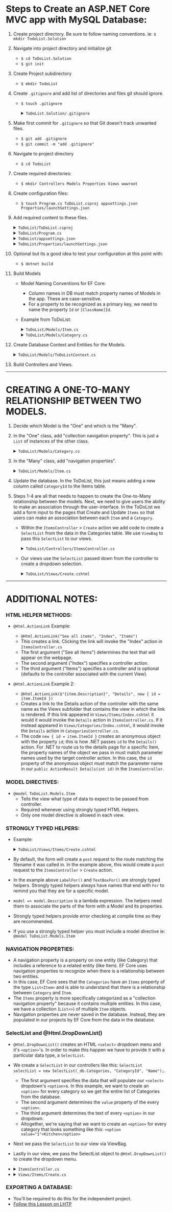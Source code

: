 # Steps to Create an ASP.NET Core MVC app with MySQL Database:
1. Create project directory. Be sure to follow naming conventions. ie: `$ mkdir TodoList.Solution`
2. Navigate into project directory and initialize git 
    - `$ cd ToDoList.Solution`
    - `$ git init`
3. Create Project subdirectory
    - `$ mkdir TodoList`
4. Create `.gitignore` and add list of directories and files git should ignore.
    - `$ touch .gitignore`
      <details><summary><code>ToDoList.Solution/.gitignore</code></summary> 

      ```
      bin
      obj
      appsettings.json
      ```
      </details>
5. Make first commit for `.gitignore` so that Git doesn't track unwanted files.
    - `$ git add .gitignore` 
    - `$ git commit -m "add .gitignore"` 
6. Navigate to project directory
    - `$ cd TodoList` 
7. Create required directories: 
    - `$ mkdir Controllers Models Properties Views wwwroot`
8. Create configuration files: 
    - `$ touch Program.cs ToDoList.csproj appsettings.json Properties/launchSettings.json`
9. Add required content to these files.

      <details><summary><code>ToDoList/ToDoList.csproj</code></summary> 

      ```c#
      <Project Sdk="Microsoft.NET.Sdk.Web">

        <PropertyGroup>
          <TargetFramework>net6.0</TargetFramework>
        </PropertyGroup>

        <ItemGroup>
          <PackageReference Include="Microsoft.EntityFrameworkCore" Version="6.0.0" />
          <PackageReference Include="Pomelo.EntityFrameworkCore.MySql" Version="6.0.0" />
        </ItemGroup>

      </Project>
      ```
      </details>
      
      <details><summary><code>ToDoList/Program.cs</code></summary> 

      ```c#
      using Microsoft.AspNetCore.Builder;
      using Microsoft.EntityFrameworkCore;
      using Microsoft.Extensions.DependencyInjection;
      using ToDoList.Models;
      // be sure to change the namespace to match your project
      namespace ToDoList
      {
        class Program
        {
          static void Main(string[] args)
          {
          
            WebApplicationBuilder builder = WebApplication.CreateBuilder(args);

            builder.Services.AddControllersWithViews();
            // be sure to update the line below for your project
            builder.Services.AddDbContext<ToDoListContext>(
                              dbContextOptions => dbContextOptions
                                .UseMySql(
                                  builder.Configuration     ["ConnectionStrings:DefaultConnection"],      ServerVersion.AutoDetect(builder.   Configuration    ["ConnectionStrings:DefaultConnection"]
                                )
                              )
                            );

            WebApplication app = builder.Build();

            app.UseDeveloperExceptionPage();
            app.UseHttpsRedirection();
            app.UseStaticFiles();

            app.UseRouting();

            app.MapControllerRoute(
                name: "default",
                pattern: "{controller=Home}/{action=Index}/{id?}");

            app.Run();
          }
        }
      }
      ```
      </details>

      <details><summary><code>ToDoList/appsettings.json</code></summary> 

      ```json
      {
        "ConnectionStrings": {
            "DefaultConnection": "Server=localhost;Port=3306;database=[YOUR-DATABASE-NAME];uid=root;pwd=[YOUR-MySQL-PASSWORD];"
          }
      }
      ```
      </details>

      <details><summary><code>ToDoList/Properties/launchSettings.json</code></summary> 

      ```json
      {
          "profiles": {
            "development": {
            "commandName": "Project",
            "dotnetRunMessages": true,
            "launchBrowser": true,
            "applicationUrl": "https://localhost:5001;http://localhost:5000",
            "environmentVariables": {
              "ASPNETCORE_ENVIRONMENT": "Development"
            }
          },
          "production": {
             "commandName": "Project",
             "dotnetRunMessages": true,
             "launchBrowser": true,
             "applicationUrl": "https://localhost:5001;http://localhost:5000",
             "environmentVariables": {
               "ASPNETCORE_ENVIRONMENT": "Production"
             }
           }
         }
      }
      ```
      </details>

10. Optional but its a good idea to test your configuration at this point with: 
    - `$ dotnet build`
11. Build Models
    -  Model Naming Conventions for EF Core:
        - Column names in DB must match property names of Models in the app. These are case-sensitive.
        - For a property to be recognized as a primary key, we need to name the property `Id` or `[ClassName]Id`.
    - Example from ToDoList:
      <details><summary><code>ToDoList/Models/Item.cs</code></summary> 

      ```c#
      namespace ToDoList.Models
      {
        public class Item
        {
          // Property names must match DB column names exactly.
          // Be sure to use either Id or [ClassNameId]
          public int ItemId { get; set; }
          public string Description { get; set; }
        }
      }
      ```
      </details>

        <details><summary><code>ToDoList/Models/Category.cs</code></summary> 

      ```c#
      namespace ToDoList.Models
      {
        public class Category
        {
          public int CategoryId { get; set; }
          public string Name { get; set; }
        }
      }
      ```
      </details>

12. Create Database Context and Entities for the Models.
    <details><summary><code>ToDoList/Models/ToDoListContext.cs</code></summary> 

    ```c#
    using Microsoft.EntityFrameworkCore;

    namespace ToDoList.Models
    {
      public class ToDoListContext : DbContext
      {
        public DbSet<Item> Items { get; set; }
        public DbSet<Category> Categories {get; set;}
        
        public ToDoListContext(DbContextOptions     options) : base(options) { }
      }
    }
    ```
    </details>

13. Build Controllers and Views.

<hr />

# CREATING A ONE-TO-MANY RELATIONSHIP BETWEEN TWO MODELS.
1. Decide which Model is the "One" and which is the "Many".
2. In the "One" class, add "collection navigation property". This is just a `List` of instances of the other class.
    <details><summary><code>ToDoList/Models/Category.cs</code></summary>

      ```c#
      using System.Collections.Generi   
      namespace ToDoList.Models
      {
        public class Category
        {
          public int CategoryId { get; set; }
          public string Name { get; set; }
          // The line below is new. This is the "collection navigation property"
          public List<Item> Items { get; set; }
        }
      }
      ```
    </details>

3. In the "Many" class, add "navigation properties". 

    <details><summary><code>ToDoList/Models/Item.cs</code></summary> 

      ```c#
      namespace ToDoList.Models
      {
        public class Item
        {
          public int ItemId { get; set; }
          public string Description { get; set; }
          // the next two lines are new. These are the "navigation properties" used to create the relationship
          public int CategoryId { get; set; }
          public Category Category { get; set; }
        }
      }
      ```
    </details>

4. Update the database. In the ToDoList, this just means adding a new column called `CategoryId` to the Items table.
5. Steps 1-4 are all that needs to happen to create the One-to-Many relationship between the models. Next, we need to give users the ability to make an association through the user-interface. In the ToDoList we add a form input to the pages that Create and Update `Items` so that users can make an association between each `Item` and a `Category`.
    - Within the `ItemsController` > `Create` action we add code to create a `SelectList` from the data in the Categories table. We use `ViewBag` to pass this `SelectList` to our views. 

      <details><summary><code>ToDoList/Controllers/ItemsController.cs</code></summary> 

        ```c#
          public ActionResult Create()
          {
            SelectList selectList = new SelectList(_db.Categories, "CategoryId", "Name");
            ViewBag.CategoryId = selectList;
            return View();
          }
        ```
      </details>

    - Our views use the `SelectList` passed down from the controller to create a dropdown selection.  
       <details><summary><code>ToDoList/Views/Create.cshtml</code></summary> 

      ```c#
      @{
        Layout = "_Layout";
      }
      
      @model ToDoList.Models.Item
      <p><strong>NOTE:</strong> You need to have at least one category before you can add an item!</p>
      <p>Go to @Html.ActionLink("this page", "Create", "Categories") to create a category.</p>
      <h4>Add a new item</h4>
      @using (Html.BeginForm())
      {
        @Html.LabelFor(model => model.Description)
        @Html.TextBoxFor(model => model.Description)
      
        @Html.LabelFor(model => model.Category)
        // The SelectList passed from the controller to the view via ViewBag is used to create a dropdown menu 
        // with an option for a user to select any existing category.
        @Html.DropDownList("CategoryId")
        
        <input type="submit" value="Add new item" />
      }
      <p>@Html.ActionLink("Show all items", "Index")</p>
      ```
      </details>
<hr />
    
# ADDITIONAL NOTES:

### HTML HELPER METHODS:
- `@Html.ActionLink` Example:
    - `@Html.ActionLink("See all items", "Index", "Items")`
    - This creates a link. Clicking the link will invoke the "Index" action   in `ItemsController.cs` 
    - The first argument ("See all Items") determines the text that will  appear on the webpage.
    - The second argument ("Index") specifies a controller action.
    - The third argument ("Items") specifies a controller and is optional (defaults to the controller associated with the current View).
    
- `@Html.ActionLink` Example 2:
  - `@Html.ActionLink($"{item.Description}", "Details", new { id = item.ItemId })`
  - Creates a link to the Details action of the controller with the same name as the Views subfolder that contains the view in which the link is rendered. If this link appeared in `Views/Items/Index.cshtml` it would it would invoke the `Details` action in `ItemsController.cs`. If it instead appeared in `Views/Categories/Index.cshtml`, it would invoke the `Details` action in `CategoriesController.cs`.
  - The code `new { id = item.ItemId }` creates an anonymous object with the property `id`; this is how .NET passes `id` to the `Details()` action. For .NET to route us to the details page for a specific Item, the property names of the object we pass in must match parameter names used by the target controller action. In this case, the `id` property of the anonymous object must match the parameter name in our `public ActionResult Details(int id)` in the `ItemsController`.

### MODEL DIRECTIVES:
  - `@model ToDoList.Models.Item`
    - Tells the view what type of data to expect to be passed from controller.
    - Required whenever using strongly typed HTML Helpers.
    - Only one model directive is allowed in each view.

### STRONGLY TYPED HELPERS:
  - Example:
    <details><summary><code>ToDoList/Views/Items/Create.cshtml</code></summary> 
    
    ```c#
    @using (Html.BeginForm())
    {
      @Html.LabelFor(model => model.Description)
      @Html.TextBoxFor(model => model.Description)
      <input type="submit" value="Add new item" />
    }
    ```
    </details>

  - By default, the form will create a `post` request to the route matching the filename it was called in. In the example above, this would create a `post` request to the `ItemsController` > `Create` action.
  - In the example above `LabelFor()` and `TextBoxFor()` are strongly typed helpers. Strongly typed helpers always have names that end with `For` to remind you that they are for a specific model.
  - `model => model.Description` is a lambda expression. The helpers need them to associate the parts of the form with a Model and its properties.
  - Strongly typed helpers provide error checking at compile time so they are recommended.
  - If you use a strongly typed helper you must include a model directive ie: `@model ToDoList.Models.Item`

### NAVIGATION PROPERTIES:
  - A navigation property is a property on one entity (like Category) that includes a reference to a related entity (like Item). EF Core uses navigation properties to recognize when there is a relationship between two entities.
  - In this case, EF Core sees that the `Categories` have an `Items` property of the type `List<Item>` and is able to understand that there is a relationship between `Category` and `Item`.
  - The `Items` property is more specifically categorized as a "collection navigation property" because it contains multiple entities. In this case, we have a collection (`List<>`) of multiple `Item` objects.
  - Navigation properties are never saved in the database. Instead, they are populated in our projects by EF Core from the data in the database.

### SelectList and @Html.DropDownList()

  - `@Html.DropDownList()` creates an HTML `<select>` dropdown menu and it's `<option>`'s. In order to make this happen we have to provide it with a particular data type, a `SelectList`.
  - We create a `SelectList` in our controllers like this: `SelectList selectList = new SelectList(_db.Categories, "CategoryId", "Name");`.
    - The first argument specifies the data that will populate our `<select>` dropdown's `<option>`s. In this example, we want to create an `<option>` for every category so we get the entire list of Categories from the database.
    - The second argument determines the `value` property of the every `<option>`.
    - The third argument determines the text of every `<option>` in our dropdown.
    - Altogether, we're saying that we want to create an `<option>` for every category that looks something like this: `<option value="1">Kitchen</option>` 
  - Next we pass the `SelectList` to our view via ViewBag.
  - Lastly in our view, we pass the SelectList object to `@Html.DropDownList()` to create the dropdown menu.

  - <details><summary><code>ItemsController.cs</code></summary> 
    
    ```c#
    public ActionResult Create()
    {
      // Create SelectList from the Categories table, 
      SelectList selectList = new SelectList(_db.Categories, "CategoryId", "Name");
      // Add a property (CategoryId) to the ViewBag object and use it to 
      // pass selectList to Views/Items/Create.cshtml
      ViewBag.CategoryId = selectList;
      return View();
    }
    ```
    </details>

  - <details><summary><code>Views/Items/Create.cs</code></summary> 
  
    ```c#
    @{
      Layout = "_Layout";
    }

    @model ToDoList.Models.Item
    <p><strong>NOTE:</strong> You need to have at least one category before you can add an item!</p>
    <p>Go to @Html.ActionLink("this page", "Create", "Categories") to create a category.</p>
    <h4>Add a new item</h4>
    @using (Html.BeginForm())
    {
      @Html.LabelFor(model => model.Description)
      @Html.TextBoxFor(model => model.Description)

      @Html.LabelFor(model => model.Category)
      // The line below creates the <select> dropdown menu using the data passed in from the controller and ViewBag.CategoryId
      @Html.DropDownList("CategoryId")

      <input type="submit" value="Add new item" />
    }
    <p>@Html.ActionLink("Show all items", "Index")</p>
    ```
  </details>

### EXPORTING A DATABASE:
- You'll be required to do this for the independent project. 
- [Follow this Lesson on LHTP](https://www.learnhowtoprogram.com/c-and-net-part-time/database-basics/creating-a-test-database-exporting-and-importing-databases-with-mysql-workbench)
